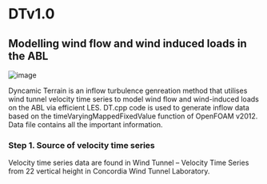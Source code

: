 # DTv1.0
## Modelling wind flow and wind induced loads in the ABL
![image](https://github.com/user-attachments/assets/fda57768-f382-4f1f-b939-7ca63dc95214)

Dyncamic Terrain is an inflow turbulence genreation method that utilises wind tunnel velocity time series to model wind flow and wind-induced loads on the ABL via efficient LES.
DT.cpp code is used to generate inflow data based on the timeVaryingMappedFixedValue function of OpenFOAM v2012. 
Data file contains all the important information.

### Step 1. Source of velocity time series
Velocity time series data are found in Wind Tunnel – Velocity Time Series from 22 vertical height in Concordia Wind Tunnel Laboratory.


